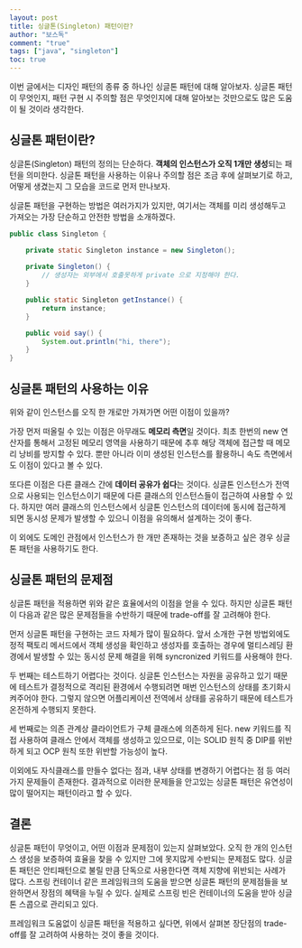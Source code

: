 ```yaml
---
layout: post
title: 싱글톤(Singleton) 패턴이란?
author: "보스독"
comment: "true"
tags: ["java", "singleton"]
toc: true
---
```




이번 글에서는 디자인 패턴의 종류 중 하나인 싱글톤 패턴에 대해 알아보자.
싱글톤 패턴이 무엇인지, 패턴 구현 시 주의할 점은 무엇인지에 대해 알아보는 것만으로도 많은 도움이 될 것이라 생각한다.

## 싱글톤 패턴이란?
싱글톤(Singleton) 패턴의 정의는 단순하다. **객체의 인스턴스가 오직 1개만 생성**되는 패턴을 의미한다. 
싱글톤 패턴을 사용하는 이유나 주의할 점은 조금 후에 살펴보기로 하고, 어떻게 생겼는지 그 모습을 코드로 먼저 만나보자.

싱글톤 패턴을 구현하는 방법은 여러가지가 있지만, 여기서는 객체를 미리 생성해두고 가져오는 가장 단순하고 안전한 방법을 소개하겠다.

```java
public class Singleton {

    private static Singleton instance = new Singleton();
    
    private Singleton() {
        // 생성자는 외부에서 호출못하게 private 으로 지정해야 한다.
    }

    public static Singleton getInstance() {
        return instance;
    }

    public void say() {
        System.out.println("hi, there");
    }
}
```


## 싱글톤 패턴의 사용하는 이유
위와 같이 인스턴스를 오직 한 개로만 가져가면 어떤 이점이 있을까?

가장 먼저 떠올릴 수 있는 이점은 아무래도 **메모리 측면**일 것이다.
최초 한번의 new 연산자를 통해서 고정된 메모리 영역을 사용하기 때문에 추후 해당 객체에 접근할 때 메모리 낭비를 방지할 수 있다. 뿐만 아니라 이미 생성된 인스턴스를 활용하니 속도 측면에서도 이점이 있다고 볼 수 있다.

또다른 이점은 다른 클래스 간에 **데이터 공유가 쉽다**는 것이다. 싱글톤 인스턴스가 전역으로 사용되는 인스턴스이기 때문에 다른 클래스의 인스턴스들이 접근하여 사용할 수 있다. 하지만 여러 클래스의 인스턴스에서 싱글톤 인스턴스의 데이터에 동시에 접근하게 되면 동시성 문제가 발생할 수 있으니 이점을 유의해서 설계하는 것이 좋다.

이 외에도 도메인 관점에서 인스턴스가 한 개만 존재하는 것을 보증하고 싶은 경우 싱글톤 패턴을 사용하기도 한다.

## 싱글톤 패턴의 문제점
싱글톤 패턴을 적용하면 위와 같은 효율에서의 이점을 얻을 수 있다. 하지만 싱글톤 패턴이 다음과 같은 많은 문제점들을 수반하기 때문에 trade-off를 잘 고려해야 한다.

먼저 싱글톤 패턴을 구현하는 코드 자체가 많이 필요하다. 
앞서 소개한 구현 방법외에도 정적 팩토리 메서드에서 객체 생성을 확인하고 생성자를 호출하는 경우에 멀티스레딩 환경에서 발생할 수 있는 동시성 문제 해결을 위해 syncronized 키워드를 사용해야 한다. 

두 번째는 테스트하기 어렵다는 것이다.
싱글톤 인스턴스는 자원을 공유하고 있기 때문에 테스트가 결정적으로 격리된 환경에서 수행되려면 매번 인스턴스의 상태를 초기화시켜주어야 한다. 그렇지 않으면 어플리케이션 전역에서 상태를 공유하기 때문에 테스트가 온전하게 수행되지 못한다.

세 번째로는 의존 관계상 클라이언트가 구체 클래스에 의존하게 된다. 
new 키워드를 직접 사용하여 클래스 안에서 객체를 생성하고 있으므로,  이는 SOLID 원칙 중 DIP를 위반하게 되고 OCP 원칙 또한 위반할 가능성이 높다. 

이외에도 자식클래스를 만들수 없다는 점과, 내부 상태를 변경하기 어렵다는 점 등 여러가지 문제들이 존재한다. 결과적으로 이러한 문제들을 안고있는 싱글톤 패턴은 유연성이 많이 떨어지는 패턴이라고 할 수 있다.

## 결론
싱글톤 패턴이 무엇이고, 어떤 이점과 문제점이 있는지 살펴보았다. 오직 한 개의 인스턴스 생성을 보증하여 효율을 찾을 수 있지만 그에 못지많게 수반되는 문제점도 많다.
싱글톤 패턴은 안티패턴으로 불릴 만큼 단독으로 사용한다면 객체 지향에 위반되는 사례가 많다. 스프링 컨테이너 같은 프레임워크의 도움을 받으면 싱글톤 패턴의 문제점들을 보완하면서 장점의 혜택을 누릴 수 있다.
실제로 스프링 빈은 컨테이너의 도움을 받아 싱글톤 스콥으로 관리되고 있다.

프레임워크 도움없이 싱글톤 패턴을 적용하고 싶다면, 위에서 살펴본 장단점의 trade-off를 잘 고려하여 사용하는 것이 좋을 것이다. 